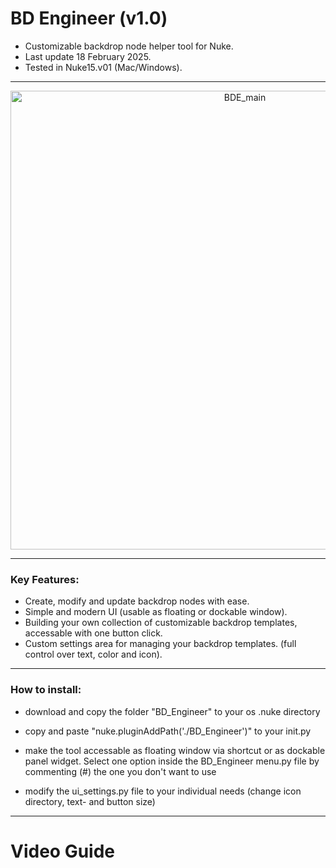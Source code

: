 # BD Engineer (v1.0)
- Customizable backdrop node helper tool for Nuke.
- Last update 18 February 2025.
- Tested in Nuke15.v01 (Mac/Windows).
______

<p align="center">
 <img width="734" alt="BDE_main" src="https://github.com/user-attachments/assets/777f3def-80c9-41af-b87e-6246a015c052" />
</p>


______

### Key Features:
- Create, modify and update backdrop nodes with ease.
- Simple and modern UI (usable as floating or dockable window).
- Building your own collection of customizable backdrop templates, accessable with one button click.
- Custom settings area for managing your backdrop templates. (full control over text, color and icon).

______

### How to install:
- download and copy the folder "BD_Engineer" to your os .nuke directory
 
- copy and paste "nuke.pluginAddPath('./BD_Engineer')" to your init.py
  
- make the tool accessable as floating window via shortcut or as dockable panel widget. Select one option inside the BD_Engineer menu.py file by commenting (#) the one you don't want to use
  
- modify the ui_settings.py file to your individual needs (change icon directory, text- and button size)  
______

# Video Guide
